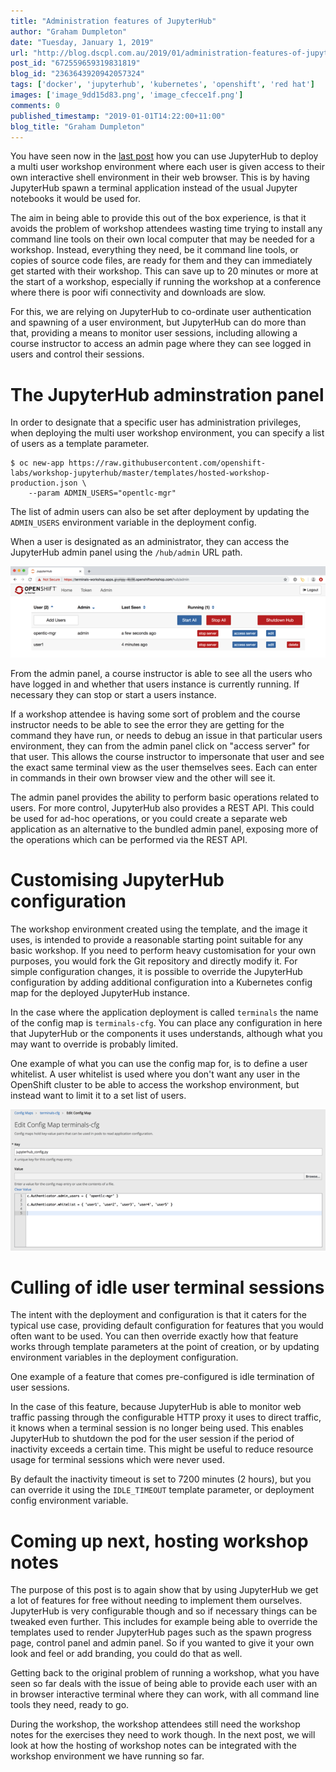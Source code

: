 ```yaml
---
title: "Administration features of JupyterHub"
author: "Graham Dumpleton"
date: "Tuesday, January 1, 2019"
url: "http://blog.dscpl.com.au/2019/01/administration-features-of-jupyterhub.html"
post_id: "672559659319831819"
blog_id: "2363643920942057324"
tags: ['docker', 'jupyterhub', 'kubernetes', 'openshift', 'red hat']
images: ['image_9dd15d83.png', 'image_cfecce1f.png']
comments: 0
published_timestamp: "2019-01-01T14:22:00+11:00"
blog_title: "Graham Dumpleton"
---
```


You have seen now in the [last post](/posts/2018/12/deploying-multi-user-workshop/) how you can use JupyterHub to deploy a multi user workshop environment where each user is given access to their own interactive shell environment in their web browser. This is by having JupyterHub spawn a terminal application instead of the usual Jupyter notebooks it would be used for.

The aim in being able to provide this out of the box experience, is that it avoids the problem of workshop attendees wasting time trying to install any command line tools on their own local computer that may be needed for a workshop. Instead, everything they need, be it command line tools, or copies of source code files, are ready for them and they can immediately get started with their workshop. This can save up to 20 minutes or more at the start of a workshop, especially if running the workshop at a conference where there is poor wifi connectivity and downloads are slow.

For this, we are relying on JupyterHub to co-ordinate user authentication and spawning of a user environment, but JupyterHub can do more than that, providing a means to monitor user sessions, including allowing a course instructor to access an admin page where they can see logged in users and control their sessions.

# The JupyterHub adminstration panel

In order to designate that a specific user has administration privileges, when deploying the multi user workshop environment, you can specify a list of users as a template parameter.
    
    
    $ oc new-app https://raw.githubusercontent.com/openshift-labs/workshop-jupyterhub/master/templates/hosted-workshop-production.json \
        --param ADMIN_USERS="opentlc-mgr"
    
    

The list of admin users can also be set after deployment by updating the `ADMIN_USERS` environment variable in the deployment config.

When a user is designated as an administrator, they can access the JupyterHub admin panel using the `/hub/admin` URL path.

![img-alternative-text](image_9dd15d83.png)

From the admin panel, a course instructor is able to see all the users who have logged in and whether that users instance is currently running. If necessary they can stop or start a users instance.

If a workshop attendee is having some sort of problem and the course instructor needs to be able to see the error they are getting for the command they have run, or needs to debug an issue in that particular users environment, they can from the admin panel click on "access server" for that user. This allows the course instructor to impersonate that user and see the exact same terminal view as the user themselves sees. Each can enter in commands in their own browser view and the other will see it.

The admin panel provides the ability to perform basic operations related to users. For more control, JupyterHub also provides a REST API. This could be used for ad-hoc operations, or you could create a separate web application as an alternative to the bundled admin panel, exposing more of the operations which can be performed via the REST API.

# Customising JupyterHub configuration

The workshop environment created using the template, and the image it uses, is intended to provide a reasonable starting point suitable for any basic workshop. If you need to perform heavy customisation for your own purposes, you would fork the Git repository and directly modify it. For simple configuration changes, it is possible to override the JupyterHub configuration by adding additional configuration into a Kubernetes config map for the deployed JupyterHub instance.

In the case where the application deployment is called `terminals` the name of the config map is `terminals-cfg`. You can place any configuration in here that JupyterHub or the components it uses understands, although what you may want to override is probably limited.

One example of what you can use the config map for, is to define a user whitelist. A user whitelist is used where you don't want any user in the OpenShift cluster to be able to access the workshop environment, but instead want to limit it to a set list of users.

![img-alternative-text](image_cfecce1f.png)

# Culling of idle user terminal sessions

The intent with the deployment and configuration is that it caters for the typical use case, providing default configuration for features that you would often want to be used. You can then override exactly how that feature works through template parameters at the point of creation, or by updating environment variables in the deployment configuration.

One example of a feature that comes pre-configured is idle termination of user sessions.

In the case of this feature, because JupyterHub is able to monitor web traffic passing through the configurable HTTP proxy it uses to direct traffic, it knows when a terminal session is no longer being used. This enables JupyterHub to shutdown the pod for the user session if the period of inactivity exceeds a certain time. This might be useful to reduce resource usage for terminal sessions which were never used.

By default the inactivity timeout is set to 7200 minutes \(2 hours\), but you can override it using the `IDLE_TIMEOUT` template parameter, or deployment config environment variable.

# Coming up next, hosting workshop notes

The purpose of this post is to again show that by using JupyterHub we get a lot of features for free without needing to implement them ourselves. JupyterHub is very configurable though and so if necessary things can be tweaked even further. This includes for example being able to override the templates used to render JupyterHub pages such as the spawn progress page, control panel and admin panel. So if you wanted to give it your own look and feel or add branding, you could do that as well.

Getting back to the original problem of running a workshop, what you have seen so far deals with the issue of being able to provide each user with an in browser interactive terminal where they can work, with all command line tools they need, ready to go.

During the workshop, the workshop attendees still need the workshop notes for the exercises they need to work though. In the next post, we will look at how the hosting of workshop notes can be integrated with the workshop environment we have running so far.